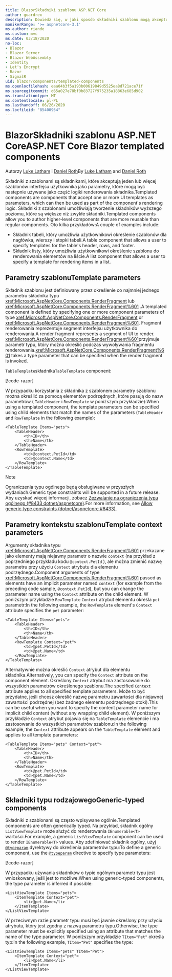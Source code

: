 ```yaml
---
title: BlazorSkładniki szablonu ASP.NET Core
author: guardrex
description: Dowiedz się, w jaki sposób składniki szablonu mogą akceptować jeden lub więcej szablonów interfejsu użytkownika jako parametry, które mogą być następnie używane jako część logiki renderowania składnika.
monikerRange: '>= aspnetcore-3.1'
ms.author: riande
ms.custom: mvc
ms.date: 03/18/2020
no-loc:
- Blazor
- Blazor Server
- Blazor WebAssembly
- Identity
- Let's Encrypt
- Razor
- SignalR
uid: blazor/components/templated-components
ms.openlocfilehash: eaa04b3f5a193b00619849d5525ea8d721ace71f
ms.sourcegitcommit: d65a027e78bf0b83727f975235a18863e685d902
ms.translationtype: MT
ms.contentlocale: pl-PL
ms.lasthandoff: 06/26/2020
ms.locfileid: "85400954"
---
```

# <a name="aspnet-core-blazor-templated-components"></a><span data-ttu-id="15a68-103">BlazorSkładniki szablonu ASP.NET Core</span><span class="sxs-lookup"><span data-stu-id="15a68-103">ASP.NET Core Blazor templated components</span></span>

<span data-ttu-id="15a68-104">Autorzy [Luke Latham](https://github.com/guardrex) i [Daniel Roth](https://github.com/danroth27)</span><span class="sxs-lookup"><span data-stu-id="15a68-104">By [Luke Latham](https://github.com/guardrex) and [Daniel Roth](https://github.com/danroth27)</span></span>

<span data-ttu-id="15a68-105">Składniki z szablonami są składnikami, które akceptują jeden lub więcej szablonów interfejsu użytkownika jako parametry, które mogą być następnie używane jako część logiki renderowania składnika.</span><span class="sxs-lookup"><span data-stu-id="15a68-105">Templated components are components that accept one or more UI templates as parameters, which can then be used as part of the component's rendering logic.</span></span> <span data-ttu-id="15a68-106">Składniki z szablonami umożliwiają tworzenie składników wyższego poziomu, które są większe niż zwykłe składniki.</span><span class="sxs-lookup"><span data-stu-id="15a68-106">Templated components allow you to author higher-level components that are more reusable than regular components.</span></span> <span data-ttu-id="15a68-107">Oto kilka przykładów:</span><span class="sxs-lookup"><span data-stu-id="15a68-107">A couple of examples include:</span></span>

* <span data-ttu-id="15a68-108">Składnik tabeli, który umożliwia użytkownikowi określenie szablonów dla nagłówka, wierszy i stopki tabeli.</span><span class="sxs-lookup"><span data-stu-id="15a68-108">A table component that allows a user to specify templates for the table's header, rows, and footer.</span></span>
* <span data-ttu-id="15a68-109">Składnik listy, który umożliwia użytkownikowi określenie szablonu do renderowania elementów na liście.</span><span class="sxs-lookup"><span data-stu-id="15a68-109">A list component that allows a user to specify a template for rendering items in a list.</span></span>

## <a name="template-parameters"></a><span data-ttu-id="15a68-110">Parametry szablonu</span><span class="sxs-lookup"><span data-stu-id="15a68-110">Template parameters</span></span>

<span data-ttu-id="15a68-111">Składnik szablonu jest definiowany przez określenie co najmniej jednego parametru składnika typu <xref:Microsoft.AspNetCore.Components.RenderFragment> lub <xref:Microsoft.AspNetCore.Components.RenderFragment%601> .</span><span class="sxs-lookup"><span data-stu-id="15a68-111">A templated component is defined by specifying one or more component parameters of type <xref:Microsoft.AspNetCore.Components.RenderFragment> or <xref:Microsoft.AspNetCore.Components.RenderFragment%601>.</span></span> <span data-ttu-id="15a68-112">Fragment renderowania reprezentuje segment interfejsu użytkownika do renderowania.</span><span class="sxs-lookup"><span data-stu-id="15a68-112">A render fragment represents a segment of UI to render.</span></span> <span data-ttu-id="15a68-113"><xref:Microsoft.AspNetCore.Components.RenderFragment%601>przyjmuje parametr typu, który można określić podczas wywoływania fragmentu renderowania.</span><span class="sxs-lookup"><span data-stu-id="15a68-113"><xref:Microsoft.AspNetCore.Components.RenderFragment%601> takes a type parameter that can be specified when the render fragment is invoked.</span></span>

<span data-ttu-id="15a68-114">`TableTemplate`składnika</span><span class="sxs-lookup"><span data-stu-id="15a68-114">`TableTemplate` component:</span></span>

[!code-razor[](../common/samples/3.x/BlazorWebAssemblySample/Components/TableTemplate.razor)]

<span data-ttu-id="15a68-115">W przypadku korzystania z składnika z szablonem parametry szablonu można określić za pomocą elementów podrzędnych, które pasują do nazw parametrów ( `TableHeader` i `RowTemplate` w poniższym przykładzie):</span><span class="sxs-lookup"><span data-stu-id="15a68-115">When using a templated component, the template parameters can be specified using child elements that match the names of the parameters (`TableHeader` and `RowTemplate` in the following example):</span></span>

```razor
<TableTemplate Items="pets">
    <TableHeader>
        <th>ID</th>
        <th>Name</th>
    </TableHeader>
    <RowTemplate>
        <td>@context.PetId</td>
        <td>@context.Name</td>
    </RowTemplate>
</TableTemplate>
```

> [!NOTE]
> <span data-ttu-id="15a68-116">Ograniczenia typu ogólnego będą obsługiwane w przyszłych wydaniach.</span><span class="sxs-lookup"><span data-stu-id="15a68-116">Generic type constraints will be supported in a future release.</span></span> <span data-ttu-id="15a68-117">Aby uzyskać więcej informacji, zobacz [Zezwalanie na ograniczenia typu ogólnego (#8433 dotnet/aspnetcore)](https://github.com/dotnet/aspnetcore/issues/8433).</span><span class="sxs-lookup"><span data-stu-id="15a68-117">For more information, see [Allow generic type constraints (dotnet/aspnetcore #8433)](https://github.com/dotnet/aspnetcore/issues/8433).</span></span>

## <a name="template-context-parameters"></a><span data-ttu-id="15a68-118">Parametry kontekstu szablonu</span><span class="sxs-lookup"><span data-stu-id="15a68-118">Template context parameters</span></span>

<span data-ttu-id="15a68-119">Argumenty składnika typu <xref:Microsoft.AspNetCore.Components.RenderFragment%601> przekazane jako elementy mają niejawny parametr o nazwie `context` (na przykład z poprzedniego przykładu kodu `@context.PetId` ), ale można zmienić nazwę parametru przy użyciu `Context` atrybutu dla elementu podrzędnego.</span><span class="sxs-lookup"><span data-stu-id="15a68-119">Component arguments of type <xref:Microsoft.AspNetCore.Components.RenderFragment%601> passed as elements have an implicit parameter named `context` (for example from the preceding code sample, `@context.PetId`), but you can change the parameter name using the `Context` attribute on the child element.</span></span> <span data-ttu-id="15a68-120">W poniższym przykładzie `RowTemplate` `Context` atrybut elementu określa `pet` parametr:</span><span class="sxs-lookup"><span data-stu-id="15a68-120">In the following example, the `RowTemplate` element's `Context` attribute specifies the `pet` parameter:</span></span>

```razor
<TableTemplate Items="pets">
    <TableHeader>
        <th>ID</th>
        <th>Name</th>
    </TableHeader>
    <RowTemplate Context="pet">
        <td>@pet.PetId</td>
        <td>@pet.Name</td>
    </RowTemplate>
</TableTemplate>
```

<span data-ttu-id="15a68-121">Alternatywnie można określić `Context` atrybut dla elementu składnika.</span><span class="sxs-lookup"><span data-stu-id="15a68-121">Alternatively, you can specify the `Context` attribute on the component element.</span></span> <span data-ttu-id="15a68-122">Określony `Context` atrybut ma zastosowanie do wszystkich parametrów określonego szablonu.</span><span class="sxs-lookup"><span data-stu-id="15a68-122">The specified `Context` attribute applies to all specified template parameters.</span></span> <span data-ttu-id="15a68-123">Może to być przydatne, jeśli chcesz określić nazwę parametru zawartości dla niejawnej zawartości podrzędnej (bez żadnego elementu podrzędnego otoki).</span><span class="sxs-lookup"><span data-stu-id="15a68-123">This can be useful when you want to specify the content parameter name for implicit child content (without any wrapping child element).</span></span> <span data-ttu-id="15a68-124">W poniższym przykładzie `Context` atrybut pojawia się na `TableTemplate` elemencie i ma zastosowanie do wszystkich parametrów szablonu:</span><span class="sxs-lookup"><span data-stu-id="15a68-124">In the following example, the `Context` attribute appears on the `TableTemplate` element and applies to all template parameters:</span></span>

```razor
<TableTemplate Items="pets" Context="pet">
    <TableHeader>
        <th>ID</th>
        <th>Name</th>
    </TableHeader>
    <RowTemplate>
        <td>@pet.PetId</td>
        <td>@pet.Name</td>
    </RowTemplate>
</TableTemplate>
```

## <a name="generic-typed-components"></a><span data-ttu-id="15a68-125">Składniki typu rodzajowego</span><span class="sxs-lookup"><span data-stu-id="15a68-125">Generic-typed components</span></span>

<span data-ttu-id="15a68-126">Składniki z szablonami są często wpisywane ogólnie.</span><span class="sxs-lookup"><span data-stu-id="15a68-126">Templated components are often generically typed.</span></span> <span data-ttu-id="15a68-127">Na przykład, składnik ogólny `ListViewTemplate` może służyć do renderowania `IEnumerable<T>` wartości.</span><span class="sxs-lookup"><span data-stu-id="15a68-127">For example, a generic `ListViewTemplate` component can be used to render `IEnumerable<T>` values.</span></span> <span data-ttu-id="15a68-128">Aby zdefiniować składnik ogólny, użyj [`@typeparam`](xref:mvc/views/razor#typeparam) dyrektywy do określenia parametrów typu:</span><span class="sxs-lookup"><span data-stu-id="15a68-128">To define a generic component, use the [`@typeparam`](xref:mvc/views/razor#typeparam) directive to specify type parameters:</span></span>

[!code-razor[](../common/samples/3.x/BlazorWebAssemblySample/Components/ListViewTemplate.razor)]

<span data-ttu-id="15a68-129">W przypadku używania składników o typie ogólnym parametr typu jest wnioskowany, jeśli jest to możliwe:</span><span class="sxs-lookup"><span data-stu-id="15a68-129">When using generic-typed components, the type parameter is inferred if possible:</span></span>

```razor
<ListViewTemplate Items="pets">
    <ItemTemplate Context="pet">
        <li>@pet.Name</li>
    </ItemTemplate>
</ListViewTemplate>
```

<span data-ttu-id="15a68-130">W przeciwnym razie parametr typu musi być jawnie określony przy użyciu atrybutu, który jest zgodny z nazwą parametru typu.</span><span class="sxs-lookup"><span data-stu-id="15a68-130">Otherwise, the type parameter must be explicitly specified using an attribute that matches the name of the type parameter.</span></span> <span data-ttu-id="15a68-131">W poniższym przykładzie `TItem="Pet"` określa typ:</span><span class="sxs-lookup"><span data-stu-id="15a68-131">In the following example, `TItem="Pet"` specifies the type:</span></span>

```razor
<ListViewTemplate Items="pets" TItem="Pet">
    <ItemTemplate Context="pet">
        <li>@pet.Name</li>
    </ItemTemplate>
</ListViewTemplate>
```
